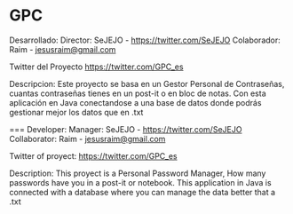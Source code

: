 GPC
===
Desarrollado:
Director:
SeJEJO - https://twitter.com/SeJEJO
Colaborador:
Raim - jesusraim@gmail.com

Twitter del Proyecto
https://twitter.com/GPC_es

Descripcion:
Este proyecto se basa en un Gestor Personal de Contraseñas, 
cuantas contraseñas tienes en un post-it o en bloc de notas. 
Con esta aplicación en Java conectandose a una base de datos donde podrás gestionar mejor los datos que en .txt

===
Developer:
Manager:
SeJEJO - https://twitter.com/SeJEJO
Collaborator:
Raim - jesusraim@gmail.com

Twitter of proyect:
https://twitter.com/GPC_es

Description:
This proyect is a Personal Password Manager,
How many passwords have you in a post-it or notebook.
This application in Java is connected with a database where you can manage the data better that a .txt

